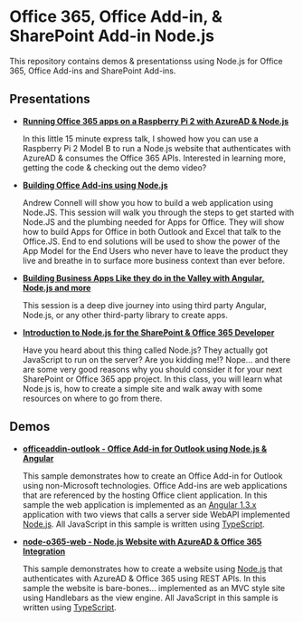 Office 365, Office Add-in, & SharePoint Add-in Node.js
======================================================
This repository contains demos & presentationss using Node.js for Office 365, Office Add-ins and SharePoint Add-ins.

Presentations
-------------

- **[Running Office 365 apps on a Raspberry Pi 2 with AzureAD & Node.js](pres-raspberrypi.md)**	

	In this little 15 minute express talk, I showed how you can use a Raspberry Pi 2 Model B to run a Node.js website that authenticates with AzureAD & consumes the Office 365 APIs. Interested in learning more, getting the code & checking out the demo video?

- **[Building Office Add-ins using Node.js](pres-officeaddins-nodejs.md)**

	Andrew Connell will show you how to build a web application using Node.JS. This session will walk you through the steps to get started with Node.JS and the plumbing needed for Apps for Office. They will show how to build Apps for Office in both Outlook and Excel that talk to the Office.JS. End to end solutions will be used to show the power of the App Model for the End Users who never have to leave the product they live and breathe in to surface more business context than ever before.

- **[Building Business Apps Like they do in the Valley with Angular, Node.js and more](pres-node-angular-valley.md)**

	This session is a deep dive journey into using third party Angular, Node.js, or any other third-party library to create apps.

- **[Introduction to Node.js for the SharePoint & Office 365 Developer](pres-nodeintro-o365sp-dev.md)**
	
	Have you heard about this thing called Node.js? They actually got JavaScript to run on the server? Are you kidding me!? Nope... and there are some very good reasons why you should consider it for your next SharePoint or Office 365 app project. In this class, you will learn what Node.js is, how to create a simple site and walk away with some resources on where to go from there.

Demos
-----
- **[officeaddin-outlook - Office Add-in for Outlook using Node.js & Angular](officeaddin-outlook)**

	This sample demonstrates how to create an Office Add-in for Outlook using non-Microsoft technologies. Office Add-ins are web applications that are referenced by the hosting Office client application. In this sample the web application is implemented as an [Angular 1.3.x](http://angularjs.org) application with two views that calls a server side WebAPI implemented [Node.js](http://www.nodejs.org). All JavaScript in this sample is written using [TypeScript](http://typescriptlang.org). 

- **[node-o365-web - Node.js Website with AzureAD & Office 365 Integration](node-o365-web)**

	This sample demonstrates how to create a website using [Node.js](http://www.nodejs.org) that authenticates with AzureAD & Office 365 using REST APIs. In this sample the website is bare-bones... implemented as an MVC style site using Handlebars as the view engine. All JavaScript in this sample is written using [TypeScript](http://typescriptlang.org). 